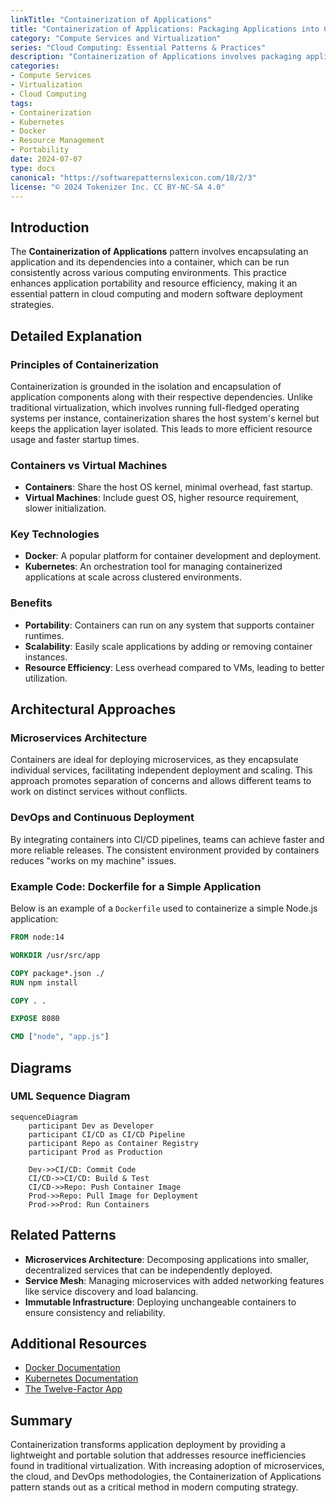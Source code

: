```yaml
---
linkTitle: "Containerization of Applications"
title: "Containerization of Applications: Packaging Applications into Containers for Portability and Efficient Resource Usage"
category: "Compute Services and Virtualization"
series: "Cloud Computing: Essential Patterns & Practices"
description: "Containerization of Applications involves packaging applications and their dependencies into a container to ensure portability across different environments and efficient resource usage."
categories:
- Compute Services
- Virtualization
- Cloud Computing
tags:
- Containerization
- Kubernetes
- Docker
- Resource Management
- Portability
date: 2024-07-07
type: docs
canonical: "https://softwarepatternslexicon.com/18/2/3"
license: "© 2024 Tokenizer Inc. CC BY-NC-SA 4.0"
---
```


## Introduction

The **Containerization of Applications** pattern involves encapsulating an application and its dependencies into a container, which can be run consistently across various computing environments. This practice enhances application portability and resource efficiency, making it an essential pattern in cloud computing and modern software deployment strategies.

## Detailed Explanation

### Principles of Containerization

Containerization is grounded in the isolation and encapsulation of application components along with their respective dependencies. Unlike traditional virtualization, which involves running full-fledged operating systems per instance, containerization shares the host system's kernel but keeps the application layer isolated. This leads to more efficient resource usage and faster startup times.

### Containers vs Virtual Machines

- **Containers**: Share the host OS kernel, minimal overhead, fast startup.
- **Virtual Machines**: Include guest OS, higher resource requirement, slower initialization.

### Key Technologies

- **Docker**: A popular platform for container development and deployment.
- **Kubernetes**: An orchestration tool for managing containerized applications at scale across clustered environments.

### Benefits

- **Portability**: Containers can run on any system that supports container runtimes.
- **Scalability**: Easily scale applications by adding or removing container instances.
- **Resource Efficiency**: Less overhead compared to VMs, leading to better utilization.

## Architectural Approaches

### Microservices Architecture

Containers are ideal for deploying microservices, as they encapsulate individual services, facilitating independent deployment and scaling. This approach promotes separation of concerns and allows different teams to work on distinct services without conflicts.

### DevOps and Continuous Deployment

By integrating containers into CI/CD pipelines, teams can achieve faster and more reliable releases. The consistent environment provided by containers reduces "works on my machine" issues.

### Example Code: Dockerfile for a Simple Application

Below is an example of a `Dockerfile` used to containerize a simple Node.js application:

```dockerfile
FROM node:14

WORKDIR /usr/src/app

COPY package*.json ./
RUN npm install

COPY . .

EXPOSE 8080

CMD ["node", "app.js"]
```

## Diagrams

### UML Sequence Diagram

```mermaid
sequenceDiagram
    participant Dev as Developer
    participant CI/CD as CI/CD Pipeline
    participant Repo as Container Registry
    participant Prod as Production

    Dev->>CI/CD: Commit Code
    CI/CD->>CI/CD: Build & Test
    CI/CD->>Repo: Push Container Image
    Prod->>Repo: Pull Image for Deployment
    Prod->>Prod: Run Containers
```

## Related Patterns

- **Microservices Architecture**: Decomposing applications into smaller, decentralized services that can be independently deployed.
- **Service Mesh**: Managing microservices with added networking features like service discovery and load balancing.
- **Immutable Infrastructure**: Deploying unchangeable containers to ensure consistency and reliability.

## Additional Resources

- [Docker Documentation](https://docs.docker.com/)
- [Kubernetes Documentation](https://kubernetes.io/docs/home/)
- [The Twelve-Factor App](https://12factor.net/)

## Summary

Containerization transforms application deployment by providing a lightweight and portable solution that addresses resource inefficiencies found in traditional virtualization. With increasing adoption of microservices, the cloud, and DevOps methodologies, the Containerization of Applications pattern stands out as a critical method in modern computing strategy.
